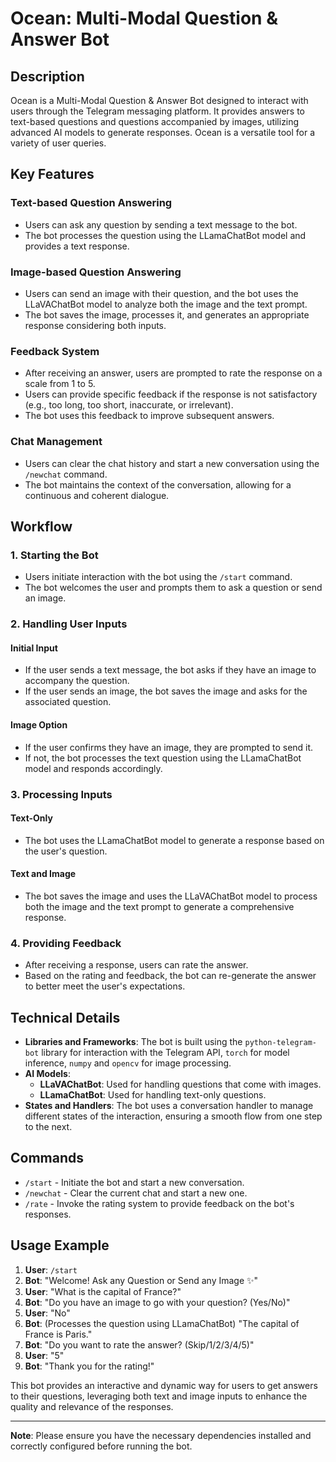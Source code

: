 # Ocean: Multi-Modal Question & Answer Bot

## Description

Ocean is a Multi-Modal Question & Answer Bot designed to interact with users through the Telegram messaging platform. It provides answers to text-based questions and questions accompanied by images, utilizing advanced AI models to generate responses. Ocean is a versatile tool for a variety of user queries.

## Key Features

### Text-based Question Answering

- Users can ask any question by sending a text message to the bot.
- The bot processes the question using the LLamaChatBot model and provides a text response.

### Image-based Question Answering

- Users can send an image with their question, and the bot uses the LLaVAChatBot model to analyze both the image and the text prompt.
- The bot saves the image, processes it, and generates an appropriate response considering both inputs.

### Feedback System

- After receiving an answer, users are prompted to rate the response on a scale from 1 to 5.
- Users can provide specific feedback if the response is not satisfactory (e.g., too long, too short, inaccurate, or irrelevant).
- The bot uses this feedback to improve subsequent answers.

### Chat Management

- Users can clear the chat history and start a new conversation using the `/newchat` command.
- The bot maintains the context of the conversation, allowing for a continuous and coherent dialogue.

## Workflow

### 1. Starting the Bot

- Users initiate interaction with the bot using the `/start` command.
- The bot welcomes the user and prompts them to ask a question or send an image.

### 2. Handling User Inputs

#### Initial Input

- If the user sends a text message, the bot asks if they have an image to accompany the question.
- If the user sends an image, the bot saves the image and asks for the associated question.

#### Image Option

- If the user confirms they have an image, they are prompted to send it.
- If not, the bot processes the text question using the LLamaChatBot model and responds accordingly.

### 3. Processing Inputs

#### Text-Only

- The bot uses the LLamaChatBot model to generate a response based on the user's question.

#### Text and Image

- The bot saves the image and uses the LLaVAChatBot model to process both the image and the text prompt to generate a comprehensive response.

### 4. Providing Feedback

- After receiving a response, users can rate the answer.
- Based on the rating and feedback, the bot can re-generate the answer to better meet the user's expectations.

## Technical Details

- **Libraries and Frameworks**: The bot is built using the `python-telegram-bot` library for interaction with the Telegram API, `torch` for model inference, `numpy` and `opencv` for image processing.
- **AI Models**:
  - **LLaVAChatBot**: Used for handling questions that come with images.
  - **LLamaChatBot**: Used for handling text-only questions.
- **States and Handlers**: The bot uses a conversation handler to manage different states of the interaction, ensuring a smooth flow from one step to the next.

## Commands

- `/start` - Initiate the bot and start a new conversation.
- `/newchat` - Clear the current chat and start a new one.
- `/rate` - Invoke the rating system to provide feedback on the bot's responses.

## Usage Example

1. **User**: `/start`
2. **Bot**: "Welcome! Ask any Question or Send any Image ✨"
3. **User**: "What is the capital of France?"
4. **Bot**: "Do you have an image to go with your question? (Yes/No)"
5. **User**: "No"
6. **Bot**: (Processes the question using LLamaChatBot) "The capital of France is Paris."
7. **Bot**: "Do you want to rate the answer? (Skip/1/2/3/4/5)"
8. **User**: "5"
9. **Bot**: "Thank you for the rating!"

This bot provides an interactive and dynamic way for users to get answers to their questions, leveraging both text and image inputs to enhance the quality and relevance of the responses.

---

**Note**: Please ensure you have the necessary dependencies installed and correctly configured before running the bot.
